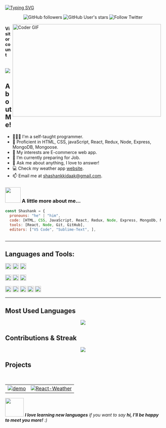 <!--### Hello World, I am Shashank 👋 -->
[![Typing SVG](https://readme-typing-svg.herokuapp.com/?font=Dancing+Script&size=40&vCenter=true&width=500&lines=Hello+World!+%F0%9F%91%8B;I+am+Shashank+,+;I+am+a+Full+Stack+Developer&color=ff960d)](https://git.io/typing-svg)


<p align="center">
  <img alt="GitHub followers" src="https://img.shields.io/github/followers/fried-brain?color=ffb300&logo=github&style=for-the-badge&logoColor=ffb300">
 <!-- <img src="https://gpvc.arturio.dev/AKSHATNEMA" alt="profile views"> -->
  <img alt="GitHub User's stars" src="https://img.shields.io/github/stars/fried-brain?affiliations=OWNER&color=ffb300&logo=github&style=for-the-badge&logoColor=ffb300">
<img alt="Follow Twitter" src="https://img.shields.io/twitter/follow/fried_brain_?color=ffb300&label=Fried%20Brain&logo=twitter&logoColor=ffb300&style=for-the-badge">
 </p>
 
<img src="https://miro.medium.com/max/2800/1*BU7f02LeQeELztqxa8eCmw.gif" align="right" alt="Coder GIF" width="480" height="300">

<p align="center"> 

  <h4>Visitor count</h4><br>

  <img src="https://profile-counter.glitch.me/Shashank96/count.svg" />

</p>


<h2>About Me!</h2>

- 👨🏽‍💻 I'm a self-taught programmer.
- 🌱 Proficient in HTML, CSS, javaScript, React, Redux, Node, Express, MongoDB, Mongoose.
- 🤔 My interests are E-commerce web app.
- 💼 I’m currently preparing for Job.
- 💬 Ask me about anything, I love to answer!
- 💻 Check my  weather app [website](https://react-weather-git-main-shashanks-projects-7c09018f.vercel.app/).
- 📫 Email me at [shashankkidaak@gmail.com](mailto:shashankkidaak@gmail.com).

### <img src="https://media.giphy.com/media/VgCDAzcKvsR6OM0uWg/giphy.gif" width="50"> A little more about me...  

```javascript
const Shashank = {
  pronouns: "he" | "him",
  code: [HTML, CSS, JavaScript, React, Redux, Node, Express, MongoDb, Mongoose],
  tools: [React, Node, Git, GitHub],
  editors: ["VS Code", "Sublime-Text", ],
 

```
---

<!-- Skills -->
**Languages and Tools:**  
---


<code><img height="20" src="https://img.shields.io/badge/JavaScript-323330?style=for-the-badge&logo=javascript&logoColor=F7DF1E"></code>
<code><img height="20" src="https://img.shields.io/badge/HTML5-E34F26?style=for-the-badge&logo=html5&logoColor=white"></code>
<code><img height="20" src="https://img.shields.io/badge/CSS3-1572B6?style=for-the-badge&logo=css3&logoColor=white"></code>

<code><img height="20" src="https://img.shields.io/badge/Node.js-339933?style=for-the-badge&logo=nodedotjs&logoColor=white"></code>
<code><img height="20" src="https://img.shields.io/badge/MongoDB-white?style=for-the-badge&logo=mongodb&logoColor=4EA94B"></code>
<code><img height="20" src="https://img.shields.io/badge/GitHub-100000?style=for-the-badge&logo=github&logoColor=white"></code>


<code><img height="20" src="https://img.shields.io/badge/Visual_Studio_Code-0078D4?style=for-the-badge&logo=visual%20studio%20code&logoColor=white"></code>
<code><img height="20" src="https://img.shields.io/badge/Atom-66595C?style=for-the-badge&logo=Atom&logoColor=white"></code>
<code><img height="20" src="https://img.shields.io/badge/sublime_text-%23575757.svg?&style=for-the-badge&logo=sublime-text&logoColor=important"></code>
<code><img height="20" src="https://img.shields.io/badge/pycharm-143?style=for-the-badge&logo=pycharm&logoColor=black&color=black&labelColor=green"></code>
<code><img height="20" src="https://img.shields.io/badge/Spyder-838485?style=for-the-badge&logo=spyder%20ide&logoColor=maroon"></code>

---

<!---Most Used Languages---->
<h2>Most Used Languages</h2>
<div align = "center">
<p>
 <img src = "https://github-readme-stats.vercel.app/api/top-langs/?username=shashank96&color=ffb300&hide_border=true&bg_color=00000000&theme=tokyonight">
</p>
</div>
<h2>Contributions & Streak</h2>
<div align = "center">
<p>
 <img src = "https://github-readme-streak-stats.herokuapp.com/?user=shashank96&text_color=ffb300&hide_border=true&bg_color=00000000&theme=tokyonight&ring=DD2727&fire=DD2727&currStreakNum=6695E6">
</p>
</div>

<!-- Projects -->
<h2>Projects</h2>

<br>
<div align = "center">
    <table>
        <tr>
        <td><a href="https://github.com/shashank96/demo" target="_blank">
            <img alt="demo" src="https://github-readme-stats.vercel.app/api/pin/?username=shashank96&repo=demo&show_icons=true&title_color=27D796&icon_color=B877DB&text_color=F9CBBE&bg_color=1C1E26">
        </a></td>
        <td><a href="https://github.com/shashank96/react-weather" target="_blank">
            <img alt="React-Weather" src="https://github-readme-stats.vercel.app/api/pin/?username=shashank96&repo=react-weather&show_icons=true&title_color=27D796&icon_color=B877DB&text_color=F9CBBE&bg_color=1C1E26">
        </a></td>
        </tr>   
    </table>
</div>

<img src="https://media.giphy.com/media/LnQjpWaON8nhr21vNW/giphy.gif" width="60"> <em><b>I love learning new languages</b>  if you want to say <b>hi, I'll be happy to meet you more!</b> :)</em>
